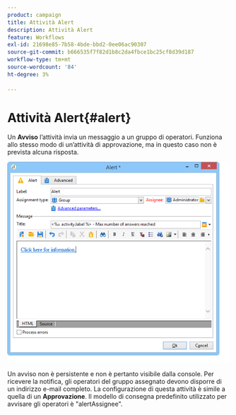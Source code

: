 ```yaml
---
product: campaign
title: Attività Alert
description: Attività Alert
feature: Workflows
exl-id: 21698e85-7b58-4bde-bbd2-0ee06ac90307
source-git-commit: b666535f7f82d1b8c2da4fbce1bc25cf8d39d187
workflow-type: tm+mt
source-wordcount: '84'
ht-degree: 3%

---
```


# Attività Alert{#alert}



Un **Avviso** l’attività invia un messaggio a un gruppo di operatori. Funziona allo stesso modo di un’attività di approvazione, ma in questo caso non è prevista alcuna risposta.

![](assets/edit_alerte.png)

Un avviso non è persistente e non è pertanto visibile dalla console. Per ricevere la notifica, gli operatori del gruppo assegnato devono disporre di un indirizzo e-mail completo. La configurazione di questa attività è simile a quella di un **Approvazione**. Il modello di consegna predefinito utilizzato per avvisare gli operatori è &quot;alertAssignee&quot;.
